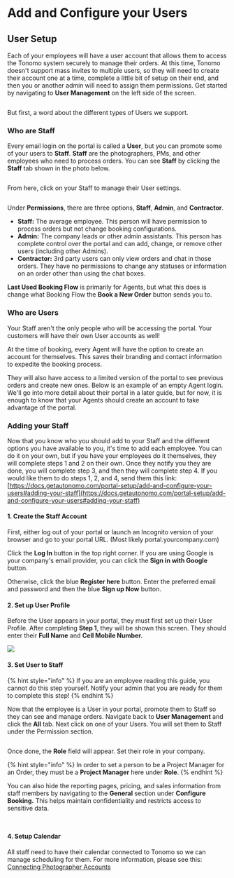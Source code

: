 # Add and Configure your Users

## User Setup

Each of your employees will have a user account that allows them to access the Tonomo system securely to manage their orders. At this time, Tonomo doesn't support mass invites to multiple users, so they will need to create their account one at a time, complete a little bit of setup on their end, and then you or another admin will need to assign them permissions. Get started by navigating to **User Management** on the left side of the screen.

<figure><img src="../.gitbook/assets/image (201).png" alt=""><figcaption></figcaption></figure>

But first, a word about the different types of Users we support.

### Who are Staff

Every email login on the portal is called a **User**, but you can promote some of your users to **Staff**. **Staff** are the photographers, PMs, and other employees who need to process orders. You can see **Staff** by clicking the **Staff** tab shown in the photo below.

<figure><img src="../.gitbook/assets/image (202).png" alt=""><figcaption></figcaption></figure>



From here, click on your Staff to manage their User settings.

<figure><img src="../.gitbook/assets/image (209).png" alt=""><figcaption></figcaption></figure>

Under **Permissions**, there are three options, **Staff**, **Admin**, and **Contractor**.

* **Staff:** The average employee. This person will have permission to process orders but not change booking configurations.
* **Admin:** The company leads or other admin assistants. This person has complete control over the portal and can add, change, or remove other users (including other Admins).
* **Contractor:** 3rd party users can only view orders and chat in those orders. They have no permissions to change any statuses or information on an order other than using the chat boxes.

**Last Used Booking Flow** is primarily for Agents, but what this does is change what Booking Flow the **Book a New Order** button sends you to.

### Who are Users

Your Staff aren't the only people who will be accessing the portal. Your customers will have their own User accounts as well!

At the time of booking, every Agent will have the option to create an account for themselves. This saves their branding and contact information to expedite the booking process.

They will also have access to a limited version of the portal to see previous orders and create new ones. Below is an example of an empty Agent login. We'll go into more detail about their portal in a later guide, but for now, it is enough to know that your Agents should create an account to take advantage of the portal.

### Adding your Staff

Now that you know who you should add to your Staff and the different options you have available to you, it's time to add each employee. You can do it on your own, but if you have your employees do it themselves, they will complete steps 1 and 2 on their own. Once they notify you they are done,  you will complete step 3, and then they will complete step 4. If you would like them to do steps 1, 2, and 4, send them this link: [https://docs.getautonomo.com/portal-setup/add-and-configure-your-users#adding-your-staff](https://docs.getautonomo.com/portal-setup/add-and-configure-your-users#adding-your-staff)

#### 1. Create the Staff Account

First, either log out of your portal or launch an Incognito version of your browser and go to your portal URL.  (Most likely portal.yourcompany.com)

Click the **Log In** button in the top right corner. If you are using Google is your company's email provider, you can click the **Sign in with Google** button.

Otherwise, click the blue **Register here** button. Enter the preferred email and password and then the blue **Sign up Now** button.

#### 2. Set up User Profile

Before the User appears in your portal, they must first set up their User Profile. After completing **Step 1**, they will be shown this screen.  They should enter their **Full Name** and **Cell Mobile Number.**

![](<../.gitbook/assets/New Account.png>)

#### 3. **Set User to Staff**

{% hint style="info" %}
If you are an employee reading this guide, you cannot do this step yourself. Notify your admin that you are ready for them to complete this step!
{% endhint %}

Now that the employee is a User in your portal, promote them to Staff so they can see and manage orders. Navigate back to **User Management** and click the **All** tab. Next click on one of your Users. You will set them to Staff under the Permission section.

<figure><img src="../.gitbook/assets/image (204).png" alt=""><figcaption></figcaption></figure>

Once done, the **Role** field will appear. Set their role in your company.

{% hint style="info" %}
In order to set a person to be a Project Manager for an Order, they must be a **Project Manager** here under **Role**.
{% endhint %}

You can also hide the reporting pages, pricing, and sales information from staff members by navigating to the **General** section under **Configure Booking.** This helps maintain confidentiality and restricts access to sensitive data.

<div><figure><img src="../.gitbook/assets/Hide 2.png" alt=""><figcaption></figcaption></figure> <figure><img src="../.gitbook/assets/Hide 1.png" alt=""><figcaption></figcaption></figure></div>

#### 4. Setup Calendar

All staff need to have their calendar connected to Tonomo so we can manage scheduling for them. For more information, please see this: [Connecting Photographer Accounts](../scheduling/calendar-integration.md#connecting-photographer-accounts)
